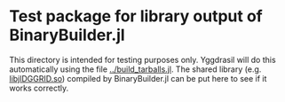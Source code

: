 # Test package for library output of BinaryBuilder.jl

This directory is intended for testing purposes only.
Yggdrasil will do this automatically using the file [../build_tarballs.jl](../build_tarballs.jl).
The shared library (e.g. [libjlDGGRID.so](libjlDGGRID.so)) compiled by BinaryBuilder.jl can be put here to see if it works correctly.